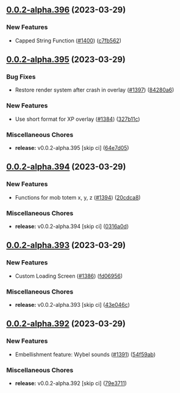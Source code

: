 ## [0.0.2-alpha.396](https://github.com/Wynntils/Artemis/compare/v0.0.2-alpha.395...v0.0.2-alpha.396) (2023-03-29)


### New Features

* Capped String Function ([#1400](https://github.com/Wynntils/Artemis/issues/1400)) ([c7fb562](https://github.com/Wynntils/Artemis/commit/c7fb562db7fd166054f33e9179ae58573eded0f0))

## [0.0.2-alpha.395](https://github.com/Wynntils/Artemis/compare/v0.0.2-alpha.394...v0.0.2-alpha.395) (2023-03-29)


### Bug Fixes

* Restore render system after crash in overlay ([#1397](https://github.com/Wynntils/Artemis/issues/1397)) ([84280a6](https://github.com/Wynntils/Artemis/commit/84280a6796fd709130657a32a46f08970b104613))


### New Features

* Use short format for XP overlay ([#1384](https://github.com/Wynntils/Artemis/issues/1384)) ([327b11c](https://github.com/Wynntils/Artemis/commit/327b11ca98ff411e6aec577cc898518829a41820))


### Miscellaneous Chores

* **release:** v0.0.2-alpha.395 [skip ci] ([64e7d05](https://github.com/Wynntils/Artemis/commit/64e7d057d54704a857cc949e1db031ced0c02f0b))

## [0.0.2-alpha.394](https://github.com/Wynntils/Artemis/compare/v0.0.2-alpha.393...v0.0.2-alpha.394) (2023-03-29)


### New Features

* Functions for mob totem x, y, z ([#1394](https://github.com/Wynntils/Artemis/issues/1394)) ([20cdca8](https://github.com/Wynntils/Artemis/commit/20cdca81a2ad336dc528f85c73046ebac0cbbe67))


### Miscellaneous Chores

* **release:** v0.0.2-alpha.394 [skip ci] ([0316a0d](https://github.com/Wynntils/Artemis/commit/0316a0ddcc1455197db3154b573eccdf418e0670))

## [0.0.2-alpha.393](https://github.com/Wynntils/Artemis/compare/v0.0.2-alpha.392...v0.0.2-alpha.393) (2023-03-29)


### New Features

* Custom Loading Screen ([#1386](https://github.com/Wynntils/Artemis/issues/1386)) ([fd06956](https://github.com/Wynntils/Artemis/commit/fd069567d7b95095c86dc868076ef287f5aed8ad))


### Miscellaneous Chores

* **release:** v0.0.2-alpha.393 [skip ci] ([43e046c](https://github.com/Wynntils/Artemis/commit/43e046cbf5af566be2260e750055d228777edeef))

## [0.0.2-alpha.392](https://github.com/Wynntils/Artemis/compare/v0.0.2-alpha.391...v0.0.2-alpha.392) (2023-03-29)


### New Features

* Embellishment feature: Wybel sounds ([#1391](https://github.com/Wynntils/Artemis/issues/1391)) ([54f59ab](https://github.com/Wynntils/Artemis/commit/54f59ab63e030ee63828405eca212b1788d902d6))


### Miscellaneous Chores

* **release:** v0.0.2-alpha.392 [skip ci] ([79e3711](https://github.com/Wynntils/Artemis/commit/79e3711cb55a5a56c6680eaf58981a685c3d6efa))


